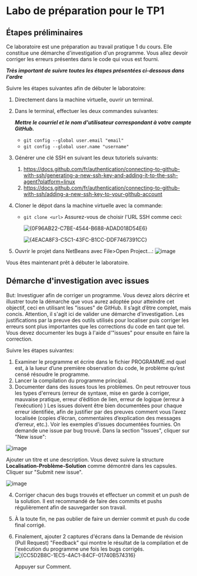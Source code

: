 # Labo de préparation pour le TP1

## Étapes préliminaires
Ce laboratoire est une préparation au travail pratique 1 du cours. Elle constitue une démarche d'investigation d'un programme. Vous allez devoir corriger les erreurs présentes dans le code qui vous est fourni.

***Très important de suivre toutes les étapes présentées ci-dessous dans l'ordre***

Suivre les étapes suivantes afin de débuter le laboratoire:

1. Directement dans la machine virtuelle, ouvrir un terminal.

2. Dans le terminal, effectuer les deux commandes suivantes:

   ***Mettre le courriel et le nom d'utilisateur correspondant à votre compte GitHub.***

    - `git config --global user.email "email"`
    - `git config --global user.name "username"`

3. Générer une clé SSH en suivant les deux tutoriels suivants:

   1. https://docs.github.com/fr/authentication/connecting-to-github-with-ssh/generating-a-new-ssh-key-and-adding-it-to-the-ssh-agent?platform=linux
   2. https://docs.github.com/fr/authentication/connecting-to-github-with-ssh/adding-a-new-ssh-key-to-your-github-account

4. Cloner le dépot dans la machine virtuelle avec la commande:
   - `git clone <url>` Assurez-vous de choisir l'URL SSH comme ceci:
     
     ![{0F96AB22-C7BE-4544-B688-ADAD018D54E6}](https://github.com/user-attachments/assets/1b30a817-ce1a-4d6a-b288-160debdc175b)


     ![{4EACA8F3-C5C1-43FC-B1CC-DDF7467391CC}](https://github.com/user-attachments/assets/0f1c0df3-30f5-4c68-b35e-6188bc4a95dc)

5. Ouvrir le projet dans NetBeans avec File>Open Project...:
   ![image](https://github.com/GIF-1003/Laboratoire-Preparation-TP1/assets/57879032/336b62d0-7696-415e-a49c-4f8515a64bf2)


Vous êtes maintenant prêt à débuter le laboratoire.


## Démarche d'investigation avec issues
But: Investiguer afin de corriger un programme. Vous devez alors décrire et illustrer toute la démarche que vous aurez adoptée pour atteindre cet objectif, ceci en utilisant les "issues" de GitHub. Il s’agit d’être complet, mais concis. Attention, il s'agit ici de valider une démarche d'investigation. Les justifications par la preuve des outils utilisés pour localiser puis corriger les erreurs sont plus importantes que les corrections du code en tant que tel. Vous devez documenter les bugs à l'aide d'"issues" pour ensuite en faire la correction.

Suivre les étapes suivantes:
1. Examiner le programme et écrire dans le fichier PROGRAMME.md quel est, à la lueur d’une première observation du code, le problème qu’est censé résoudre le programme.
2. Lancer la compilation du programme principal.
3. Documenter dans des issues tous les problèmes. On peut retrouver tous les types d'erreurs (erreur de syntaxe, mise en garde à corriger, mauvaise pratique, erreur d’édition de lien, erreur de logique (erreur à l’exécution) )
Les issues doivent être bien documentées pour chaque erreur identifiée, afin de justifier par des preuves comment vous l’avez localisée (copies d’écran, commentaires d’explication des messages d’erreur, etc.). Voir les exemples d'issues documentées fournies. On demande une issue par bug trouvé.
Dans la section "Issues", cliquer sur "New issue":

![image](https://github.com/GIF-1003/Laboratoire-Preparation-TP1/assets/57879032/1c496d89-4fc5-498d-98e6-01dc33817b4a)

Ajouter un titre et une description. Vous devez suivre la structure **Localisation-Problème-Solution** comme démontré dans les capsules. Cliquer sur "Submit new issue".

![image](https://github.com/GIF-1003/Laboratoire-Preparation-TP1/assets/57879032/6106e60e-78be-47de-a7e6-1e6080c8fb26)

4. Corriger chacun des bugs trouvés et effectuer un commit et un push de la solution. Il est recommandé de faire des commits et pushs régulièrement afin de sauvegarder son travail.

5. À la toute fin, ne pas oublier de faire un dernier commit et push du code final corrigé.

6. Finalement, ajouter 2 captures d'écrans dans la Demande de révision (Pull Request) "Feedback" qui montre le résultat de la compilation et de l'exécution du programme une fois les bugs corrigés.
   ![{CC5D2B8C-1EC5-4AC1-84CF-01740B574316}](https://github.com/user-attachments/assets/8c85448c-d7ce-4520-b5cd-e08d7f21d7a4)

   Appuyer sur Comment.


